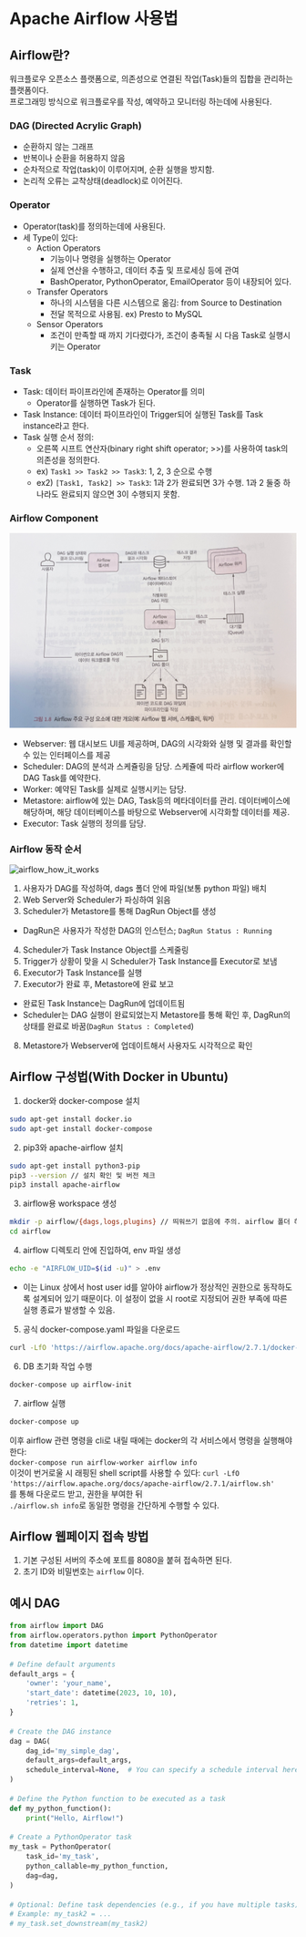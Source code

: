 # Apache Airflow 사용법

## Airflow란?
워크플로우 오픈소스 플랫폼으로, 의존성으로 연결된 작업(Task)들의 집합을 관리하는 플랫폼이다.  
프로그래밍 방식으로 워크플로우를 작성, 예약하고 모니터링 하는데에 사용된다.

### DAG (Directed Acrylic Graph)
- 순환하지 않는 그래프
- 반복이나 순환을 허용하지 않음
- 순차적으로 작업(task)이 이루어지며, 순환 실행을 방지함.
- 논리적 오류는 교착상태(deadlock)로 이어진다.

### Operator
- Operator(task)를 정의하는데에 사용된다.
- 세 Type이 있다:
  - Action Operators
    - 기능이나 명령을 실행하는 Operator
    - 실제 연산을 수행하고, 데이터 추출 및 프로세싱 등에 관여
    - BashOperator, PythonOperator, EmailOperator 등이 내장되어 있다.
  - Transfer Operators
    - 하나의 시스템을 다른 시스템으로 옮김: from Source to Destination
    - 전달 목적으로 사용됨. ex) Presto to MySQL
  - Sensor Operators
    - 조건이 만족할 때 까지 기다렸다가, 조건이 충족될 시 다음 Task로 실행시키는 Operator

### Task
- Task: 데이터 파이프라인에 존재하는 Operator를 의미
  - Operator를 실행하면 Task가 된다.
- Task Instance: 데이터 파이프라인이 Trigger되어 실행된 Task를 Task instance라고 한다.
- Task 실행 순서 정의:
  - 오른쪽 시프트 연산자(binary right shift operator; >>)를 사용하여 task의 의존성을 정의한다.
  - ex) `Task1 >> Task2 >> Task3`: 1, 2, 3 순으로 수행
  - ex2) `[Task1, Task2] >> Task3`: 1과 2가 완료되면 3가 수행. 1과 2 둘중 하나라도 완료되지 않으면 3이 수행되지 못함.

### Airflow Component
![airflow_component](./img/airflow_component.png)
- Webserver: 웹 대시보드 UI를 제공하며, DAG의 시각화와 실행 및 결과를 확인할 수 있는 인터페이스를 제공
- Scheduler: DAG의 분석과 스케쥴링을 담당. 스케쥴에 따라 airflow worker에 DAG Task를 예약한다.
- Worker: 예약된 Task를 실제로 실행시키는 담당.
- Metastore: airflow에 있는 DAG, Task등의 메타데이터를 관리. 데이터베이스에 해당하며, 해당 데이터베이스를 바탕으로 Webserver에 시각화할 데이터를 제공.
- Executor: Task 실행의 정의를 담당.

### Airflow 동작 순서
![airflow_how_it_works](./img/airflow_how_it_works.png)
1. 사용자가 DAG를 작성하여, dags 폴더 안에 파일(보통 python 파일) 배치
2. Web Server와 Scheduler가 파싱하여 읽음
3. Scheduler가 Metastore를 통해 DagRun Object를 생성
  - DagRun은 사용자가 작성한 DAG의 인스턴스; `DagRun Status : Running`
4. Scheduler가 Task Instance Object를 스케줄링
5. Trigger가 상황이 맞을 시 Scheduler가 Task Instance를 Executor로 보냄
6. Executor가 Task Instance를 실행
7. Executor가 완료 후, Metastore에 완료 보고
  - 완료된 Task Instance는 DagRun에 업데이트됨
  - Scheduler는 DAG 실행이 완료되었는지 Metastore를 통해 확인 후, DagRun의 상태를 완료로 바꿈(`DagRun Status : Completed`)
8. Metastore가 Webserver에 업데이트해서 사용자도 시각적으로 확인

## Airflow 구성법(With Docker in Ubuntu)
1. docker와 docker-compose 설치
  ```bash
  sudo apt-get install docker.io
  sudo apt-get install docker-compose
  ```
2. pip3와 apache-airflow 설치
  ```bash
  sudo apt-get install python3-pip
  pip3 --version // 설치 확인 및 버전 체크
  pip3 install apache-airflow
  ```
3. airflow용 workspace 생성
  ```bash
  mkdir -p airflow/{dags,logs,plugins} // 띄워쓰기 없음에 주의. airflow 폴더 하위에 3개의 폴더를 생성
  cd airflow
  ```
4. airflow 디렉토리 안에 진입하여, env 파일 생성
  ```bash
  echo -e "AIRFLOW_UID=$(id -u)" > .env
  ```
  - 이는 Linux 상에서 host user id를 알아야 airflow가 정상적인 권한으로 동작하도록 설계되어 있기 때문이다. 이 설정이 없을 시 root로 지정되어 권한 부족에 따른 실행 종료가 발생할 수 있음.
5. 공식 docker-compose.yaml 파일을 다운로드
  ```bash
  curl -LfO 'https://airflow.apache.org/docs/apache-airflow/2.7.1/docker-compose.yaml' // 2.7.1 버전이 명시되어 있으나, 사용하고자 하는 airflow 버전에 맞게 변경할 것.
  ```
6. DB 초기화 작업 수행
  ```bash
  docker-compose up airflow-init
  ```
7. airflow 실행
  ```bash
  docker-compose up
  ```

이후 airflow 관련 명령을 cli로 내릴 때에는 docker의 각 서비스에서 명령을 실행해야 한다:  
`docker-compose run airflow-worker airflow info`  
이것이 번거로울 시 래핑된 shell script를 사용할 수 있다:
`curl -LfO 'https://airflow.apache.org/docs/apache-airflow/2.7.1/airflow.sh'`  
를 통해 다운로드 받고, 권한을 부여한 뒤  
`./airflow.sh info`로 동일한 명령을 간단하게 수행할 수 있다.  

## Airflow 웹페이지 접속 방법
1. 기본 구성된 서버의 주소에 포트를 8080을 붙혀 접속하면 된다.
2. 초기 ID와 비밀번호는 `airflow` 이다.

## 예시 DAG
```python
from airflow import DAG
from airflow.operators.python import PythonOperator
from datetime import datetime

# Define default arguments
default_args = {
    'owner': 'your_name',
    'start_date': datetime(2023, 10, 10),
    'retries': 1,
}

# Create the DAG instance
dag = DAG(
    dag_id='my_simple_dag',
    default_args=default_args,
    schedule_interval=None,  # You can specify a schedule interval here (e.g., '0 0 * * *' for daily).
)

# Define the Python function to be executed as a task
def my_python_function():
    print("Hello, Airflow!")

# Create a PythonOperator task
my_task = PythonOperator(
    task_id='my_task',
    python_callable=my_python_function,
    dag=dag,
)

# Optional: Define task dependencies (e.g., if you have multiple tasks)
# Example: my_task2 = ...
# my_task.set_downstream(my_task2)

```